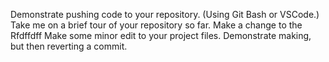 
Demonstrate pushing code to your repository. (Using Git Bash or VSCode.)
Take me on a brief tour of your repository so far.
Make a change to the Rfdffdff
Make some minor edit to your project files.
Demonstrate making, but then reverting a commit.
 
